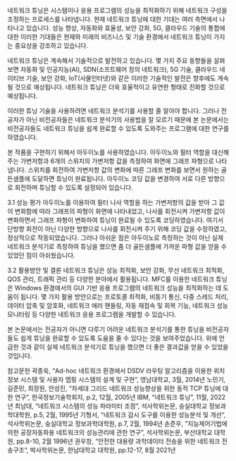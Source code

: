 
네트워크 튜닝은 시스템이나 응용 프로그램의 성능을 최적화하기 위해 네트워크 구성을 조정하는 프로세스를 나타냅니다. 현재 네트워크 튜닝에 대한 기대는 여러 측면에서 나타나고 있습니다. 성능 향상, 자동화와 효율성, 보안 강화, 5G, 클라우드 기술의 통합에 대한 이러한 기대들은 현재와 미래의 비즈니스 및 기술 환경에서 네트워크 튜닝이 가지는 중요성을 강조하고 있습니다.

네트워크 튜닝은 계속해서 기술적으로 발전하고 있습니다. 몇 가지 주요 동향들을 살펴보면 자동화 및 인공지능(AI), SDN(소프트웨어 정의 네트워크), 5G 기술, 클라우드 네이티브 기술, 보안 강화, IoT(사물인터넷)와 같은 이러한 기술적인 발전은 향후에도 계속될 것으로 예상됩니다. 네트워크 튜닝은 더욱 효율적이고 유연한 형태로 진화할 것으로 예상됩니다.

이러한 튜닝 기술을 사용하려면 네트워크 분석기를 사용할 줄 알아야 합니다. 그러나 전공자가 아닌 비전공자들은 네트워크 분석기의 사용법을 잘 모르기 때문에 본 논문에서는 비전공자들도 네트워크 튜닝을 쉽게 완료할 수 있도록 도와주는 프로그램에 대한 연구를 하였습니다.

본 작품을 구현하기 위해서 아두이노를 사용하였습니다. 아두이노와 필터 역할을 대신해주는 가변저항과 6개의 스위치의 가변저항 값을 측정하여 화면에 그래프 파형으로 나타냅니다. 스위치를 회전하여 가변저항 값의 변화에 따른 그래프 변화를 보면서 원하는 골든샘플에 도달하면 튜닝이 완료됩니다. 아두이노 코딩 값을 변경하여 서로 다른 방향으로 회전하며 튜닝할 수 있도록 설정되어 있습니다.

3.1 성능 평가
아두이노를 이용하여 필터 나사 역할을 하는 가변저항의 값을 받아 그 값이 변화함에 따라 그래프의 파형이 화면에 나타내었고, 나사를 회전시켜 가변저항 값이 변화하면서 그래프 파형이 변화하여 튜닝이 완료될 수 있도록 코딩하였습니다. 여기서 단방향 회전이 아닌 다양한 방향으로 나사를 회전시켜 주기 위해 코딩 값을 수정하였고, 정상적으로 작동되었습니다. 그러나 아쉬운 점은 아두이노로 측정하는 것이 아닌 실제 네트워크 분석기로 측정하여 튜닝을 했으면 좀 더 골든샘플에 가까운 파형 값을 얻을 수 있었던 점이 아쉬웠습니다.

3.2 활용방안 및 결론
네트워크 튜닝은 성능 최적화, 보안 강화, 무선 네트워크 최적화, QOS 관리, 트래픽 관리 등 다양한 분야에서 활용됩니다. MFC를 이용한 네트워크 튜닝은 Windows 환경에서의 GUI 기반 응용 프로그램의 네트워크 성능을 최적화하는 데 도움이 됩니다. 몇 가지 활용 방안으로는 프로토콜 최적화, 비동기 통신, 다중 스레드 처리, 데이터 압축 및 암호화, 네트워크 에러 핸들링, 자동 재접속 및 회복 기능, 네트워크 성능 모니터링 등 다양한 네트워크 응용 프로그램을 개발할 수 있습니다.

본 논문에서는 전공자가 아니면 다루기 어려운 네트워크 분석기를 통한 튜닝을 비전공자들도 쉽게 튜닝을 완료할 수 있도록 도움을 줄 수 있다는 것을 보여주었습니다. 위에 언급한 것과 같이 실제 네트워크 분석기로 튜닝을 했으면 더 좋은 결과값을 얻을 수 있었을 것입니다.

참고문헌
곽종욱, “Ad-hoc 네트워크 환경에서 DSDV 라우팅 알고리즘을 이용한 위치 정보 시스템 및 사용자 맵핑 시스템의 설계 및 구현”, 영남대학교, 3월, 2014년
노민기, 길준민, 최장원, 안성진, “차세대 그리드 네트워크 성능향상을 위한 동적 TCP 튜닝에 대한 연구”, 한국정보기술학회지, p.2, 12월, 2005년
IBM, “네트워크 튜닝”, 11월, 2022년
최남대, “네트워크 시스템의 성능 파라미터 조정”, 석사학위논문, 숭실대학교 정보과학대학원, p.5, 2월, 1995년
기형서, “네트워크 감시 도구를 이용한 성능분석 및 개선“, 석사학위논문, 숭실대학교 정보과학대학원, p.7, 2월, 1994년
손준우, ”지능제어기법에 의한 공장자동화용 네트워크의 성능관리에 관한 연구”, 석사학위논문, 부산대학교 대학원, pp.8-10, 2월 1996년
권우창, “안전한 대용량 과학데이터 전송을 위한 네트워크 전송구조“, 박사학위논문, 한남대학교 대학원, pp.12-17, 8월 2021년
